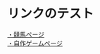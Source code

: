 # リンクのテスト

 [・競馬ページ](HorseRacing/P2_horse_Autumn.md)  
 [・自作ゲームページ](indieGames/P3_IndieGames_Hard.md)  
